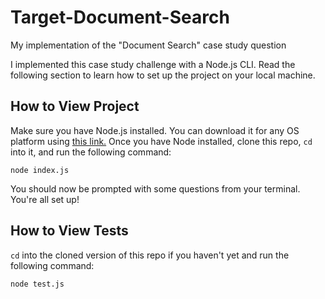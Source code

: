 # Target-Document-Search
My implementation of the "Document Search" case study question

I implemented this case study challenge with a Node.js CLI. Read the following section to learn how to set up the project on your local machine.

## How to View Project
Make sure you have Node.js installed. You can download it for any OS platform using [this link.](https://nodejs.org/en/download/)
Once you have Node installed, clone this repo, `cd` into it, and run the following command:

```
node index.js
```

You should now be prompted with some questions from your terminal. You're all set up!

## How to View Tests
`cd` into the cloned version of this repo if you haven't yet and run the following command:

```
node test.js
```

